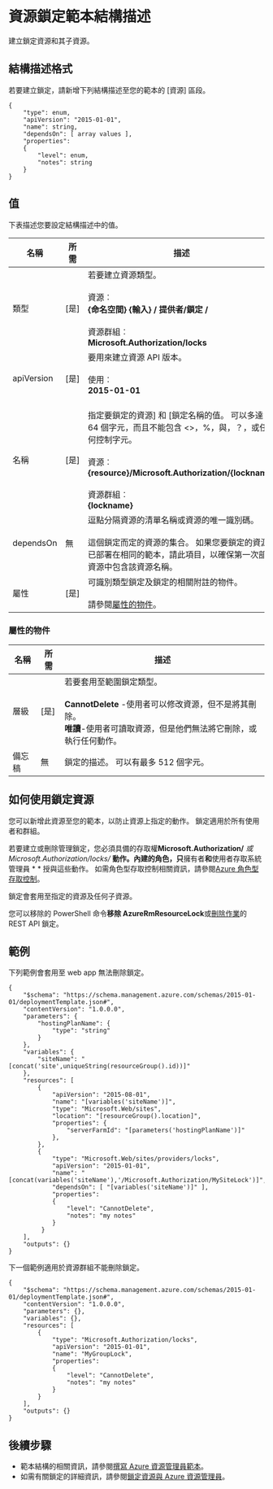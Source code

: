 <properties
   pageTitle="資源管理員資源鎖定範本 |Microsoft Azure"
   description="顯示部署資源鎖定透過樣板的資源管理員結構描述。"
   services="azure-resource-manager"
   documentationCenter="na"
   authors="tfitzmac"
   manager="timlt"
   editor=""/>

<tags
   ms.service="azure-resource-manager"
   ms.devlang="na"
   ms.topic="article"
   ms.tgt_pltfrm="na"
   ms.workload="na"
   ms.date="10/03/2016"
   ms.author="tomfitz"/>

# <a name="resource-locks-template-schema"></a>資源鎖定範本結構描述

建立鎖定資源和其子資源。

## <a name="schema-format"></a>結構描述格式

若要建立鎖定，請新增下列結構描述至您的範本的 [資源] 區段。
    
    {
        "type": enum,
        "apiVersion": "2015-01-01",
        "name": string,
        "dependsOn": [ array values ],
        "properties":
        {
            "level": enum,
            "notes": string
        }
    }



## <a name="values"></a>值

下表描述您要設定結構描述中的值。

| 名稱 | 所需 | 描述 |
| ---- | -------- | ----------- |
| 類型 | [是] | 若要建立資源類型。<br /><br />資源︰<br />**{命名空間} {輸入} / 提供者/鎖定 /**<br /><br/>資源群組︰<br />**Microsoft.Authorization/locks** |
| apiVersion | [是] | 要用來建立資源 API 版本。<br /><br />使用︰<br />**2015-01-01**<br /><br /> |
| 名稱 | [是] | 指定要鎖定的資源] 和 [鎖定名稱的值。 可以多達 64 個字元，而且不能包含 <>，%，與，？，或任何控制字元。<br /><br />資源︰<br />**{resource}/Microsoft.Authorization/{lockname}**<br /><br />資源群組︰<br />**{lockname}** |
| dependsOn | 無 | 逗點分隔資源的清單名稱或資源的唯一識別碼。<br /><br />這個鎖定而定的資源的集合。 如果您要鎖定的資源已部署在相同的範本，請此項目，以確保第一次部署資源中包含該資源名稱。 | 
| 屬性 | [是] | 可識別類型鎖定及鎖定的相關附註的物件。<br /><br />請參閱[屬性的物件](#properties-object)。 |  

### <a name="properties-object"></a>屬性的物件

| 名稱 | 所需 | 描述 |
| ---- | -------- | ----------- |
| 層級   | [是] | 若要套用至範圍鎖定類型。<br /><br />**CannotDelete** -使用者可以修改資源，但不是將其刪除。<br />**唯讀**-使用者可讀取資源，但是他們無法將它刪除，或執行任何動作。 |
| 備忘稿   | 無 | 鎖定的描述。 可以有最多 512 個字元。 |


## <a name="how-to-use-the-lock-resource"></a>如何使用鎖定資源

您可以新增此資源至您的範本，以防止資源上指定的動作。 鎖定適用於所有使用者和群組。

若要建立或刪除管理鎖定，您必須具備的存取權**Microsoft.Authorization/** *或* *Microsoft.Authorization/locks/* **動作。內建的角色，只**擁有者**和**使用者存取系統管理員 * * 授與這些動作。 如需角色型存取控制相關資訊，請參閱[Azure 角色型存取控制](./active-directory/role-based-access-control-configure.md)。

鎖定會套用至指定的資源及任何子資源。

您可以移除的 PowerShell 命令**移除 AzureRmResourceLock**或[刪除作業](https://msdn.microsoft.com/library/azure/mt204562.aspx)的 REST API 鎖定。

## <a name="examples"></a>範例

下列範例會套用至 web app 無法刪除鎖定。

    {
        "$schema": "https://schema.management.azure.com/schemas/2015-01-01/deploymentTemplate.json#",
        "contentVersion": "1.0.0.0",
        "parameters": {
            "hostingPlanName": {
                "type": "string"
            }
        },
        "variables": {
            "siteName": "[concat('site',uniqueString(resourceGroup().id))]"
        },
        "resources": [
            {
                "apiVersion": "2015-08-01",
                "name": "[variables('siteName')]",
                "type": "Microsoft.Web/sites",
                "location": "[resourceGroup().location]",
                "properties": {
                    "serverFarmId": "[parameters('hostingPlanName')]"
                },
            },
            {
                "type": "Microsoft.Web/sites/providers/locks",
                "apiVersion": "2015-01-01",
                "name": "[concat(variables('siteName'),'/Microsoft.Authorization/MySiteLock')]",
                "dependsOn": [ "[variables('siteName')]" ],
                "properties":
                {
                    "level": "CannotDelete",
                    "notes": "my notes"
                }
             }
        ],
        "outputs": {}
    }

下一個範例適用於資源群組不能刪除鎖定。

    {
        "$schema": "https://schema.management.azure.com/schemas/2015-01-01/deploymentTemplate.json#",
        "contentVersion": "1.0.0.0",
        "parameters": {},
        "variables": {},
        "resources": [
            {
                "type": "Microsoft.Authorization/locks",
                "apiVersion": "2015-01-01",
                "name": "MyGroupLock",
                "properties":
                {
                    "level": "CannotDelete",
                    "notes": "my notes"
                }
            }
        ],
        "outputs": {}
    }

## <a name="next-steps"></a>後續步驟

- 範本結構的相關資訊，請參閱[撰寫 Azure 資源管理員範本](resource-group-authoring-templates.md)。
- 如需有關鎖定的詳細資訊，請參閱[鎖定資源與 Azure 資源管理員](resource-group-lock-resources.md)。
